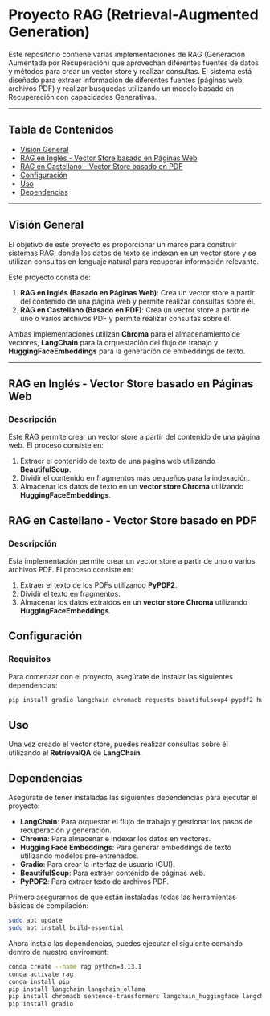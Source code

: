 # Proyecto RAG (Retrieval-Augmented Generation)

Este repositorio contiene varias implementaciones de RAG (Generación Aumentada por Recuperación) que aprovechan diferentes fuentes de datos y métodos para crear un vector store y realizar consultas. El sistema está diseñado para extraer información de diferentes fuentes (páginas web, archivos PDF) y realizar búsquedas utilizando un modelo basado en Recuperación con capacidades Generativas.

---

## Tabla de Contenidos

- [Visión General](#visión-general)
- [RAG en Inglés - Vector Store basado en Páginas Web](#rag-en-inglés---vector-store-basado-en-páginas-web)
- [RAG en Castellano - Vector Store basado en PDF](#rag-en-castellano---vector-store-basado-en-pdf)
- [Configuración](#configuración)
- [Uso](#uso)
- [Dependencias](#dependencias)

---

## Visión General

El objetivo de este proyecto es proporcionar un marco para construir sistemas RAG, donde los datos de texto se indexan en un vector store y se utilizan consultas en lenguaje natural para recuperar información relevante.

Este proyecto consta de:

1. **RAG en Inglés (Basado en Páginas Web)**: Crea un vector store a partir del contenido de una página web y permite realizar consultas sobre él.
2. **RAG en Castellano (Basado en PDF)**: Crea un vector store a partir de uno o varios archivos PDF y permite realizar consultas sobre él.

Ambas implementaciones utilizan **Chroma** para el almacenamiento de vectores, **LangChain** para la orquestación del flujo de trabajo y **HuggingFaceEmbeddings** para la generación de embeddings de texto.

---

## RAG en Inglés - Vector Store basado en Páginas Web

### Descripción

Este RAG permite crear un vector store a partir del contenido de una página web. El proceso consiste en:

1. Extraer el contenido de texto de una página web utilizando **BeautifulSoup**.
2. Dividir el contenido en fragmentos más pequeños para la indexación.
3. Almacenar los datos de texto en un **vector store Chroma** utilizando **HuggingFaceEmbeddings**.

## RAG en Castellano - Vector Store basado en PDF

### Descripción

Esta implementación permite crear un vector store a partir de uno o varios archivos PDF. El proceso consiste en:

1. Extraer el texto de los PDFs utilizando **PyPDF2**.
2. Dividir el texto en fragmentos.
3. Almacenar los datos extraídos en un **vector store Chroma** utilizando **HuggingFaceEmbeddings**.

## Configuración

### Requisitos

Para comenzar con el proyecto, asegúrate de instalar las siguientes dependencias:

```bash
pip install gradio langchain chromadb requests beautifulsoup4 pypdf2 huggingface_hub
````

## Uso

Una vez creado el vector store, puedes realizar consultas sobre él utilizando el **RetrievalQA** de **LangChain**.
## Dependencias

Asegúrate de tener instaladas las siguientes dependencias para ejecutar el proyecto:

- **LangChain**: Para orquestar el flujo de trabajo y gestionar los pasos de recuperación y generación.
- **Chroma**: Para almacenar e indexar los datos en vectores.
- **Hugging Face Embeddings**: Para generar embeddings de texto utilizando modelos pre-entrenados.
- **Gradio**: Para crear la interfaz de usuario (GUI).
- **BeautifulSoup**: Para extraer contenido de páginas web.
- **PyPDF2**: Para extraer texto de archivos PDF.

Primero asegurarnos de que están instaladas todas las herramientas básicas de compilación:
```bash
sudo apt update
sudo apt install build-essential
````

Ahora instala las dependencias, puedes ejecutar el siguiente comando dentro de nuestro enviroment:
```bash
conda create --name rag python=3.13.1
conda activate rag
conda install pip
pip install langchain langchain_ollama
pip install chromadb sentence-transformers langchain_huggingface langchain_chroma
pip install gradio
````
